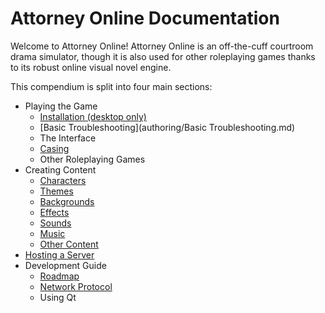 # Attorney Online Documentation

Welcome to Attorney Online! Attorney Online is an off-the-cuff courtroom drama simulator, though it is also used for other roleplaying games thanks to its robust online visual novel engine.

This compendium is split into four main sections:
 
 - Playing the Game
   - [Installation (desktop only)](gameplay/install.md)
   - [Basic Troubleshooting](authoring/Basic Troubleshooting.md)
   - The Interface
   - [Casing](gameplay/casing.md)
   - Other Roleplaying Games
 - Creating Content
   - [Characters](authoring/characters/Overview.md)
   - [Themes](authoring/themes/Overview.md)
   - [Backgrounds](authoring/backgrounds.md)
   - [Effects](authoring/effects.md)
   - [Sounds](authoring/sounds/general.md)
   - [Music](authoring/sounds/music.md)
   - [Other Content](authoring/misc.md)
 - [Hosting a Server](server/tsuserver.md)
 - Development Guide
   - [Roadmap](development/roadmap.md)
   - [Network Protocol](development/network.md)
   - Using Qt
